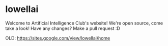 # lowellai
Welcome to Artificial Intelligence Club's website! We're open source, come take a look! Have any changes? Make a pull request :D

OLD: https://sites.google.com/view/lowellai/home
